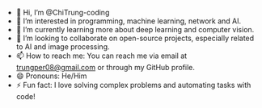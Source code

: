 - 👋 Hi, I’m @ChiTrung-coding
- 👀 I’m interested in programming, machine learning, network and AI.
- 🌱 I’m currently learning more about deep learning and computer vision.
- 💞️ I’m looking to collaborate on open-source projects, especially related to AI and image processing.
- 📫 How to reach me: You can reach me via email at trungper08@gmail.com or through my GitHub profile.
- 😄 Pronouns: He/Him
- ⚡ Fun fact: I love solving complex problems and automating tasks with code!

<!---
ChiTrung-coding/ChiTrung-coding is a ✨ special ✨ repository because its `README.md` (this file) appears on your GitHub profile.
You can click the Preview link to take a look at your changes.
--->

